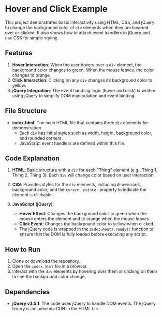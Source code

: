 # Hover and Click Example

This project demonstrates basic interactivity using HTML, CSS, and jQuery to change the background color of `div` elements when they are hovered over or clicked. It also shows how to attach event handlers in jQuery and use CSS for simple styling.

## Features

1. **Hover Interaction**: When the user hovers over a `div` element, the background color changes to green. When the mouse leaves, the color changes to orange.
2. **Click Interaction**: Clicking on any `div` changes its background color to yellow.
3. **jQuery Integration**: The event handling logic (hover and click) is written using jQuery to simplify DOM manipulation and event binding.

## File Structure

- **index.html**: The main HTML file that contains three `div` elements for demonstration. 
  - Each `div` has initial styles such as width, height, background color, and rounded corners.
  - JavaScript event handlers are defined within this file.

## Code Explanation

1. **HTML**: Basic structure with a `div` for each "Thing" element (e.g., Thing 1, Thing 2, Thing 3). Each `div` will change color based on user interaction.
   
2. **CSS**: Provides styles for the `div` elements, including dimensions, background color, and the `cursor: pointer` property to indicate the element is clickable.

3. **JavaScript (jQuery)**: 
   - **Hover Effect**: Changes the background color to green when the mouse enters the element and to orange when the mouse leaves.
   - **Click Event**: Changes the background color to yellow when clicked.
   - The jQuery code is wrapped in the `$(document).ready()` function to ensure that the DOM is fully loaded before executing any script.

## How to Run

1. Clone or download the repository.
2. Open the `index.html` file in a browser.
3. Interact with the `div` elements by hovering over them or clicking on them to see the background color change.

## Dependencies

- **jQuery v3.5.1**: The code uses jQuery to handle DOM events. The jQuery library is included via CDN in the HTML file.
